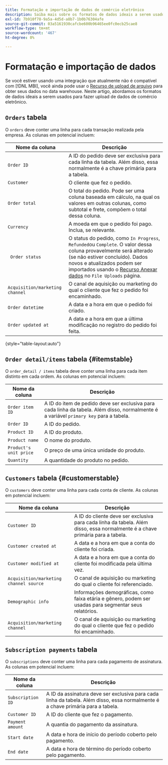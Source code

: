 ```yaml
---
title: Formatação e importação de dados de comércio eletrônico
description: Saiba mais sobre os formatos de dados ideais a serem usados para fazer upload de dados de comércio eletrônico.
exl-id: 7b910f78-9a5a-4d5d-a8b7-1b0b76304afe
source-git-commit: 03a5161930cafcbe600b96465ee0fc0ecb25cae8
workflow-type: tm+mt
source-wordcount: '467'
ht-degree: 0%

---
```


# Formatação e importação de dados

Se você estiver usando uma integração que atualmente não é compatível com [!DNL MBI], você ainda pode usar o [Recurso de upload de arquivo](using-file-uploader.md) para obter seus dados no data warehouse. Neste artigo, abordamos os formatos de dados ideais a serem usados para fazer upload de dados de comércio eletrônico.

## `Orders` tabela

O `orders` deve conter uma linha para cada transação realizada pela empresa. As colunas em potencial incluem:

| Nome da coluna | Descrição |
|----|----|
| `Order ID` | A ID do pedido deve ser exclusiva para cada linha da tabela. Além disso, essa normalmente é a chave primária para a tabela. |
| `Customer` | O cliente que fez o pedido. |
| `Order total` | O total do pedido. Pode ser uma coluna baseada em cálculo, na qual os valores em outras colunas, como subtotal e frete, compõem o total dessa coluna. |
| `Currency` | A moeda em que o pedido foi pago. Inclua, se relevante. |
| ` Order status` | O status do pedido, como `In Progress`, `Refunded`ou `Complete`. O valor dessa coluna provavelmente será alterado (se não estiver concluído). Dados novos e atualizados podem ser importados usando o [Recurso Anexar dados](../../../data-analyst/importing-data/connecting-data/using-file-uploader.md) no `File Uploads` página. |
| `Acquisition/marketing channel` | O canal de aquisição ou marketing do qual o cliente que fez o pedido foi encaminhado. |
| `Order datetime` | A data e a hora em que o pedido foi criado. |
| `Order updated at` | A data e a hora em que a última modificação no registro do pedido foi feita. |

{style=&quot;table-layout:auto&quot;}

## `Order detail/items` tabela {#itemstable}

O `order_detail / items` tabela deve conter uma linha para cada item distinto em cada ordem. As colunas em potencial incluem:

| Nome da coluna | Descrição |
|----|----|
| `Order item ID` | A ID do item de pedido deve ser exclusiva para cada linha da tabela. Além disso, normalmente é a variável `primary key` para a tabela. |
| `Order ID` | A ID do pedido. |
| `Product ID` | A ID do produto. |
| `Product name` | O nome do produto. |
| `Product's unit price` | O preço de uma única unidade do produto. |
| `Quantity` | A quantidade do produto no pedido. |

## `Customers` tabela {#customerstable}

O `customers` deve conter uma linha para cada conta de cliente. As colunas em potencial incluem:

| Nome da coluna | Descrição |
|----|----|
| `Customer ID` | A ID do cliente deve ser exclusiva para cada linha da tabela. Além disso, essa normalmente é a chave primária para a tabela. |
| `Customer created at` | A data e a hora em que a conta do cliente foi criada. |
| `Customer modified at` | A data e a hora em que a conta do cliente foi modificada pela última vez. |
| `Acquisition/marketing channel source` | O canal de aquisição ou marketing do qual o cliente foi referenciado. |
| `Demographic info` | Informações demográficas, como faixa etária e gênero, podem ser usadas para segmentar seus relatórios. |
| `Acquisition/marketing channel` | O canal de aquisição ou marketing do qual o cliente que fez o pedido foi encaminhado. |

## `Subscription payments` tabela

O `subscriptions` deve conter uma linha para cada pagamento de assinatura. As colunas em potencial incluem:

| Nome da coluna | Descrição |
|----|----|
| `Subscription ID` | A ID da assinatura deve ser exclusiva para cada linha da tabela. Além disso, essa normalmente é a chave primária para a tabela. |
| `Customer ID` | A ID do cliente que fez o pagamento. |
| `Payment amount` | A quantia do pagamento da assinatura. |
| `Start date` | A data e hora de início do período coberto pelo pagamento. |
| `End date` | A data e hora de término do período coberto pelo pagamento. |
